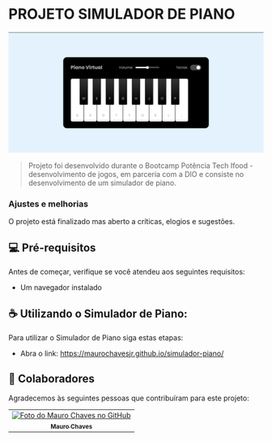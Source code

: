 # PROJETO SIMULADOR DE PIANO

<img src="Capturar.PNG" alt="Tela de jogo">

> Projeto foi desenvolvido durante o Bootcamp Potência Tech Ifood - desenvolvimento de jogos, em parceria com a DIO e consiste no desenvolvimento de um simulador de piano.

### Ajustes e melhorias

O projeto está finalizado mas aberto a críticas, elogios e sugestões.

## 💻 Pré-requisitos

Antes de começar, verifique se você atendeu aos seguintes requisitos:

- Um navegador instalado

## ☕ Utilizando o Simulador de Piano:

Para utilizar o Simulador de Piano siga estas etapas:

- Abra o link: https://maurochavesjr.github.io/simulador-piano/

## 🤝 Colaboradores

Agradecemos às seguintes pessoas que contribuíram para este projeto:

<table>
  <tr>
    <td align="center">
      <a href="#" title="defina o titulo do link">
        <img src="https://avatars.githubusercontent.com/u/138091054?v=4" width="100px;" alt="Foto do Mauro Chaves no GitHub"/><br>
        <sub>
          <b>Mauro Chaves</b>
        </sub>
      </a>
    </td>
  </tr>
</table>


